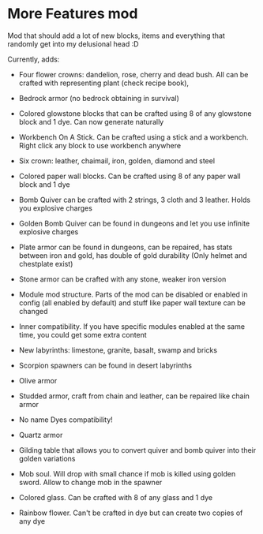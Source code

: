 # More Features mod

Mod that should add a lot of new blocks, items and everything that randomly get into my delusional head :D

Currently, adds:
* Four flower crowns: dandelion, rose, cherry and dead bush. All can be crafted with representing plant (check recipe book),

* Bedrock armor (no bedrock obtaining in survival)

* Colored glowstone blocks that can be crafted using 8 of any glowstone block and 1 dye. Can now generate naturally

* Workbench On A Stick. Can be crafted using a stick and a workbench. Right click any block to use workbench anywhere

* Six crown: leather, chaimail, iron, golden, diamond and steel

* Colored paper wall blocks. Can be crafted using 8 of any paper wall block and 1 dye

* Bomb Quiver can be crafted with 2 strings, 3 cloth and 3 leather. Holds you explosive charges

* Golden Bomb Quiver can be found in dungeons and let you use infinite explosive charges

* Plate armor can be found in dungeons, can be repaired, has stats between iron and gold, has double of gold durability (Only helmet and chestplate exist)

* Stone armor can be crafted with any stone, weaker iron version

* Module mod structure. Parts of the mod can be disabled or enabled in config (all enabled by default) and stuff like paper wall texture can be changed

* Inner compatibility. If you have specific modules enabled at the same time, you could get some extra content

* New labyrinths: limestone, granite, basalt, swamp and bricks

* Scorpion spawners can be found in desert labyrinths 

* Olive armor

* Studded armor, craft from chain and leather, can be repaired like chain armor

* No name Dyes compatibility!

* Quartz armor

* Gilding table that allows you to convert quiver and bomb quiver into their golden variations

* Mob soul. Will drop with small chance if mob is killed using golden sword. Allow to change mob in the spawner

* Colored glass. Can be crafted with 8 of any glass and 1 dye

* Rainbow flower. Can't be crafted in dye but can create two copies of any dye
